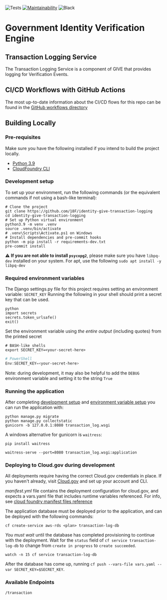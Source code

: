 ![Tests](https://github.com/18F/identity-give-transaction-logging/workflows/Unit-Tests/badge.svg)
[![Maintainability](https://api.codeclimate.com/v1/badges/f9b10f2d60f8e8baef84/maintainability)](https://codeclimate.com/github/18F/identity-give-transaction-logging/maintainability)
![Black](https://github.com/18F/identity-give-transaction-logging/workflows/Black/badge.svg)

# Government Identity Verification Engine

## Transaction Logging Service

The Transaction Logging Service is a component of GIVE that provides logging for Verification Events.

## CI/CD Workflows with GitHub Actions
The most up-to-date information about the CI/CD flows for this repo can be found in the [GitHub workflows directory](https://github.com/18F/identity-give-transaction-logging/tree/main/.github/workflows)

## Building Locally

### Pre-requisites
Make sure you have the following installed if you intend to build the project locally.
- [Python 3.9](https://www.python.org/)
- [CloudFoundry CLI](https://docs.cloudfoundry.org/cf-cli/)

### Development setup
To set up your environment, run the following commands (or the equivalent commands if not using a bash-like terminal):
```shell
# Clone the project
git clone https://github.com/18F/identity-give-transaction-logging
cd identity-give-transaction-logging
# Set up Python virtual environment
python3.9 -m venv .venv
source .venv/bin/activate
# .venv\Scripts\Activate.ps1 on Windows
# Install dependencies and pre-commit hooks
python -m pip install -r requirements-dev.txt
pre-commit install
```

:warning: **If you are not able to install `psycopg2`**, please make sure you have `libpq-dev` installed on your system. For apt, use the following `sudo apt install -y libpq-dev`

### Required environment variables
The Django settings.py file for this project requires setting an environment variable: `SECRET_KEY`
Running the following in your shell should print a secret key that can be used.
```shell
python
import secrets
secrets.token_urlsafe()
exit()

```

Set the environment variable using *the entire output* (including quotes) from the printed secret
```shell
# BASH-like shells
export SECRET_KEY=<your-secret-here>
```
```powershell
# PowerShell
Env:SECRET_KEY=<your-secret-here>
```
Note: during development, it may also be helpful to add the `DEBUG` environment variable and setting it to the string `True`

### Running the application
After completing [development setup](#development-setup) and [environment variable setup](#required-environment-variables) you can run the application with:

```shell
python manage.py migrate
python manage.py collectstatic
gunicorn -b 127.0.0.1:8080 transaction_log.wsgi
```

A windows alternative for gunicorn is `waitress`:

``` shell
pip install waitress

waitress-serve --port=8080 transaction_log.wsgi:application
```

### Deploying to Cloud.gov during development
All deployments require having the correct Cloud.gov credentials in place. If you haven't already, visit [Cloud.gov](https://cloud.gov) and set up your account and CLI.

*manifest.yml* file contains the deployment configuration for cloud.gov, and expects a vars.yaml file that includes runtime variables referenced. For info, see [cloud foundry manifest files reference](https://docs.cloudfoundry.org/devguide/deploy-apps/manifest-attributes.html)

The application database must be deployed prior to the application, and can be deployed with the following commands:
```shell
cf create-service aws-rds <plan> transaction-log-db
```

*You must wait* until the database has completed provisioning to continue with the deployment. Wait for the `status` field of `cf service transaction-log-db` to change from `create in progress` to `create succeeded`.
```shell
watch -n 15 cf service transaction-log-db
```

After the database has come up, running `cf push --vars-file vars.yaml --var SECRET_KEY=$SECRET_KEY`.

### Available Endpoints

`/transaction`
